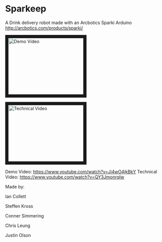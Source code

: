# Sparkeep

A Drink delivery robot made with an Arcbotics Sparki Arduino http://arcbotics.com/products/sparki/

<a href="https://www.youtube.com/watch?v=Ji4wO4jkBkY
" target="_blank"><img src="" 
alt="Demo Video" width="240" height="180" border="10" /></a>

<a href="https://www.youtube.com/watch?v=QY3JmonrqIw
" target="_blank"><img src="" 
alt="Technical Video" width="240" height="180" border="10" /></a>

Demo Video: https://www.youtube.com/watch?v=Ji4wO4jkBkY
Technical Video: https://www.youtube.com/watch?v=QY3JmonrqIw

Made by:


Ian Collett


Steffen Kross


Conner Simmering


Chris Leung


Justin Olson


